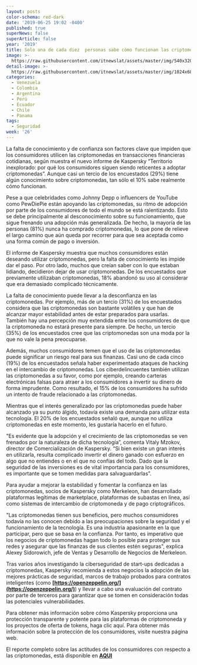 ```yaml
---
layout: posts
color-schema: red-dark
date: '2019-06-25 19:02 -0400'
published: true
superNews: false
superArticle: false
year: '2019'
title: Solo una de cada diez  personas sabe cómo funcionan las criptomonedas
image: >-
  https://raw.githubusercontent.com/itnewslat/assets/master/img/540x320/Kaspersky-Criptomonedas-p.jpg
detail-image: >-
  https://raw.githubusercontent.com/itnewslat/assets/master/img/1024x680/Kaspersky-Criptomonedas-g.jpg
categories:
  - Venezuela
  - Colombia
  - Argentina
  - Perú
  - Ecuador
  - Chile
  - Panama
tags:
  - Seguridad
week: '26'
---
```

La falta de conocimiento y de confianza son factores clave que impiden que los consumidores utilicen las criptomonedas en transacciones financieras cotidianas, según muestra el nuevo informe de Kaspersky “Territorio inexplorado: por qué los consumidores siguen siendo reticentes a adoptar criptomonedas”. Aunque casi un tercio de los encuestados (29%) tiene algún conocimiento sobre criptomonedas, tan sólo el 10% sabe realmente cómo funcionan.

Pese a que celebridades como Johnny Depp o influencers de YouTube como PewDiePie están apoyando las criptomonedas, su ritmo de adopción por parte de los consumidores de todo el mundo se está ralentizando. Esto se debe principalmente al desconocimiento sobre su funcionamiento, que sigue frenando una adopción más generalizada. De hecho, la mayoría de las personas (81%) nunca ha comprado criptomonedas, lo que pone de relieve el largo camino que aún queda por recorrer para que sea aceptada como una forma común de pago o inversión. 

El informe de Kaspersky muestra que muchos consumidores están deseando utilizar criptomonedas, pero la falta de conocimiento les impide dar el paso. Por otro lado, muchos que creían saber con lo que estaban lidiando, decidieron dejar de usar criptomonedas. De los encuestados que previamente utilizaban criptomonedas, 18% abandonó su uso al considerar que era demasiado complicado técnicamente.

La falta de conocimiento puede llevar a la desconfianza en las criptomonedas. Por ejemplo, más de un tercio (31%) de los encuestados considera que las criptomonedas son bastante volátiles y que han de alcanzar mayor estabilidad antes de estar preparados para usarlas. También hay una percepción muy extendida entre los consumidores de que la criptomoneda no estará presente para siempre. De hecho, un tercio (35%) de los encuestados cree que las criptomonedas son una moda por la que no vale la pena preocuparse. 

Además, muchos consumidores temen que el uso de las criptomonedas puede significar un riesgo real para sus finanzas. Casi uno de cada cinco (19%) de los encuestados señala haber experimentado ataques de hacking en el intercambio de criptomonedas. Los ciberdelincuentes también utilizan las criptomonedas a su favor, como por ejemplo, creando carteras electrónicas falsas para atraer a los consumidores a invertir su dinero de forma imprudente. Como resultado, el 15% de los consumidores ha sufrido un intento de fraude relacionado a las criptomonedas.

Mientras que el interés generalizado por las criptomonedas puede haber alcanzado ya su punto álgido, todavía existe una demanda para utilizar esta tecnología. El 20% de los encuestados señaló que, aunque no utiliza criptomonedas en este momento, les gustaría hacerlo en el futuro. 

"Es evidente que la adopción y el crecimiento de las criptomonedas se ven frenados por la naturaleza de dicha tecnología”, comenta Vitaly Mzokov, director de Comercialización de Kaspersky. “Si bien existe un gran interés en utilizarla, resulta complicado invertir el dinero ganado con esfuerzo en algo que no entiendes o en el que no confías del todo. Dado que la seguridad de las inversiones es de vital importancia para los consumidores, es importante que se tomen medidas para salvaguardarlas”. 

Para ayudar a mejorar la estabilidad y fomentar la confianza en las criptomonedas, socios de Kaspersky como Merkeleon, han desarrollado plataformas legítimas de marketplace, plataformas de subastas en línea, así como sistemas de intercambio de criptomoneda y de pago criptográficos.

"Las criptomonedas tienen sus beneficios, pero muchos consumidores todavía no las conocen debido a las preocupaciones sobre la seguridad y el funcionamiento de la tecnología. Es una industria apasionante en la que participar, pero que se basa en la confianza. Por tanto, es imperativo que los negocios de criptomonedas hagan todo lo posible para proteger sus redes y asegurar que las finanzas de sus clientes estén seguras", explica Alexey Sidorowich, jefe de Ventas y Desarrollo de Negocios de Merkeleon.

Tras varios años investigando la ciberseguridad de start-ups dedicadas a criptomonedas, Kaspersky recomienda a estos negocios la adopción de las mejores prácticas de seguridad, marcos de trabajo probados para contratos inteligentes (como **[https://openzeppelin.org/](https://openzeppelin.org/)**) y llevar a cabo una evaluación del contrato por parte de terceros para garantizar que se tomen en consideración todas las potenciales vulnerabilidades.

Para obtener más información sobre cómo Kaspersky proporciona una protección transparente y potente para las plataformas de criptomoneda y los proyectos de oferta de tokens, haga clic aquí. Para obtener más información sobre la protección de los consumidores, visite nuestra página web. 

El reporte completo sobre las actitudes de los consumidores con respecto a las criptomonedas, está disponible en **[AQUI](https://www.kaspersky.com/blog/cryptocurrency-report-2019/)**